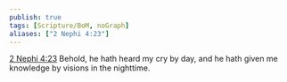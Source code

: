 ```yaml
---
publish: true
tags: [Scripture/BoM, noGraph]
aliases: ["2 Nephi 4:23"]
---
```

[2 Nephi 4:23](https://churchofjesuschrist.org/study/scriptures/bofm/2-ne/4?lang=eng&id=p23#p23) Behold, he hath heard my cry by day, and he hath given me knowledge by visions in the nighttime.
